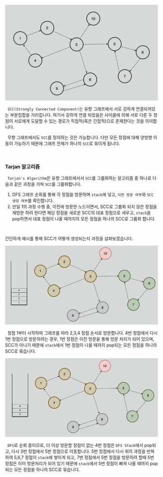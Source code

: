 
![strongly connected components|600](../images/stronglyconnectedcomponents.png)

&nbsp;&nbsp;`SCC(Strongly Connected Component)`는 유향 그래프에서 서로 강하게 연결되어있는 부분집합을 가리킵니다. 여기서 강하게 연결 되었음은 사이클에 의해 서로 다른 두 정점이 서로에게 도달할 수 있는 경로가 직접적(혹은 간접적)으로 존재한다는 것을 의미합니다.

&nbsp;&nbsp;무향 그래프에서도 `SCC`를 정의하는 것은 가능합니다. 다만 모든 정점에 대해 양방향 이동이 가능하기 때문에 그래프 전체가 하나의 `SCC`로 묶이게 됩니다.

<br>

### Tarjan 알고리즘

&nbsp;&nbsp;`Tarjan's Algorithm`은 유향 그래프에서서 `SCC`를 그룹화하는 알고리즘 중 하나로 다음과 같은 과정을 거쳐 `SCC`를 그룹화합니다.

1. DFS 그래프 순회를 통해 각 정점을 방문하며 `stack`에 넣고, `이전 방문 여부`와 `SCC 생성 여부`를 확인합니다.
2. 만일 1의 과정 수행 중, 이전에 방문한 노드이면서, SCC로 그룹화 되지 않은 정점을 재방문 하려 한다면 해당 정점을 새로운 SCC의 대표 정점으로 세우고, `stack`을 pop하면서 대표 정점이 나올 때까지의 모든 정점을 하나의 SCC로 그룹화 합니다.

<br>

간단하게 예시를 통해 SCC가 어떻게 생성되는지 과정을 살펴보겠습니다.

![tarjan stage 01|600](../images/sccstage01.png)

&nbsp;&nbsp;정점 1부터 시작하여 그래프를 따라 2,3,4 정점 순서로 방문합니다. 4번 정점에서 다시 1번 정점으로 방문하려는 경우, 1번 정점은 이전 방문을 통해 방문 처리가 되어 있으며, SCC가 아니기 때문에 `stack`에서 1번 정점이 나올 때까지 pop되는 모든 정점을 하나의 SCC로 묶습니다.

![tarjan stage 02|600](../images/sccstage02.png)

&nbsp;&nbsp;`DFS`로 순회 중이므로, 더 이상 방문할 정점이 없는 4번 정점은 `DFS Stack`에서 pop되고, 다시 3번 정점에서 5번 정점으로 이동합니다. 5번 정점에서 다시 위의 과정을 반복하여 5,6,7 정점이 `stack`에 쌓이게 되고, 7번 정점에서 5번 정점을 방문하려 할때 5번 정점은 이미 방문처리가 되어 있기 때문에 `stack`에서 5번 정점이 빠져 나올 때까지 pop되는 모든 정점을 하나의 SCC로 묶습니다.
